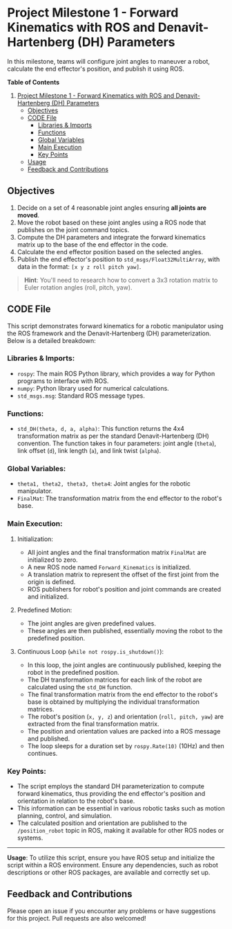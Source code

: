 # Project Milestone 1 - Forward Kinematics with ROS and Denavit-Hartenberg (DH) Parameters

In this milestone, teams will configure joint angles to maneuver a robot, calculate the end effector's position, and publish it using ROS.

**Table of Contents**

1. [Project Milestone 1 - Forward Kinematics with ROS and Denavit-Hartenberg (DH) Parameters](#project-milestone-1---forward-kinematics-with-ros-and-denavit-hartenberg-dh-parameters)
    - [Objectives](#objectives)
    - [CODE File](#code-file)
        - [Libraries & Imports](#libraries--imports)
        - [Functions](#functions)
        - [Global Variables](#global-variables)
        - [Main Execution](#main-execution)
        - [Key Points](#key-points)
    - [Usage](#usage)
    - [Feedback and Contributions](#feedback-and-contributions)

## Objectives

1. Decide on a set of 4 reasonable joint angles ensuring **all joints are moved**.
2. Move the robot based on these joint angles using a ROS node that publishes on the joint command topics.
3. Compute the DH parameters and integrate the forward kinematics matrix up to the base of the end effector in the code.
4. Calculate the end effector position based on the selected angles.
5. Publish the end effector's position to `std_msgs/Float32MultiArray`, with data in the format: `[x y z roll pitch yaw]`.

> **Hint**: You'll need to research how to convert a 3x3 rotation matrix to Euler rotation angles (roll, pitch, yaw).

## CODE File

This script demonstrates forward kinematics for a robotic manipulator using the ROS framework and the Denavit-Hartenberg (DH) parameterization. Below is a detailed breakdown:

### Libraries & Imports:

- `rospy`: The main ROS Python library, which provides a way for Python programs to interface with ROS.
- `numpy`: Python library used for numerical calculations.
- `std_msgs.msg`: Standard ROS message types.

### Functions:

- `std_DH(theta, d, a, alpha)`: This function returns the 4x4 transformation matrix as per the standard Denavit-Hartenberg (DH) convention. The function takes in four parameters: joint angle (`theta`), link offset (`d`), link length (`a`), and link twist (`alpha`).

### Global Variables:

- `theta1, theta2, theta3, theta4`: Joint angles for the robotic manipulator.
- `FinalMat`: The transformation matrix from the end effector to the robot's base.

### Main Execution:

1. Initialization:
   - All joint angles and the final transformation matrix `FinalMat` are initialized to zero.
   - A new ROS node named `Forward_Kinematics` is initialized.
   - A translation matrix to represent the offset of the first joint from the origin is defined.
   - ROS publishers for robot's position and joint commands are created and initialized.

2. Predefined Motion:
   - The joint angles are given predefined values.
   - These angles are then published, essentially moving the robot to the predefined position.

3. Continuous Loop (`while not rospy.is_shutdown()`):
   - In this loop, the joint angles are continuously published, keeping the robot in the predefined position.
   - The DH transformation matrices for each link of the robot are calculated using the `std_DH` function.
   - The final transformation matrix from the end effector to the robot's base is obtained by multiplying the individual transformation matrices.
   - The robot's position (`x, y, z`) and orientation (`roll, pitch, yaw`) are extracted from the final transformation matrix.
   - The position and orientation values are packed into a ROS message and published.
   - The loop sleeps for a duration set by `rospy.Rate(10)` (10Hz) and then continues.

### Key Points:
- The script employs the standard DH parameterization to compute forward kinematics, thus providing the end effector's position and orientation in relation to the robot's base.
- This information can be essential in various robotic tasks such as motion planning, control, and simulation.
- The calculated position and orientation are published to the `/position_robot` topic in ROS, making it available for other ROS nodes or systems.

---

**Usage**: To utilize this script, ensure you have ROS setup and initialize the script within a ROS environment. Ensure any dependencies, such as robot descriptions or other ROS packages, are available and correctly set up.

## Feedback and Contributions

Please open an issue if you encounter any problems or have suggestions for this project. Pull requests are also welcomed!
